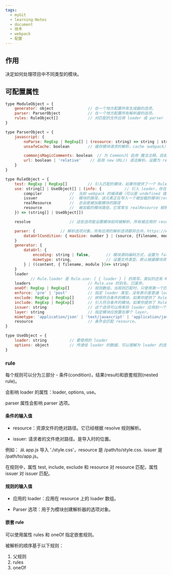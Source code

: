 ```yaml
---
tags:
  - myGit
  - learning-Notes
  - document
  - 技术
  - webpack
  - 配置
---
```


## 作用

决定如何处理项目中不同类型的模块。

## 可配置属性

```js
type ModuleObject = {
    generator: object               // 在一个地方配置所有生成器的选项。
    parser: ParserObject            // 在一个地方配置所有解析器的选项。
    rules: RuleObject[]             // 对匹配的文件应用 loader 或 parser
}

type ParserObject = {
    javascript: {
        noParse: RegExp | RegExp[] | (resource: string) => string | string[]    // 匹配的文件不会被解析。忽略的文件中 不应该含有 import, require, define 或任何其他导入机制。忽略大型的 library 可以提高构建性能。
        unsafeCache: boolean        // 缓存模块请求的解析，cache（webpack） 未启用时为 false，cache启用时如果此模块来自 node_modules 则为 true，否则为false

        commonjsMagicComments: boolean  // 为 CommonJS 启用 魔法注释。目前只支持 webpackIgnore 注释（5.17.0+）
        url: boolean | 'relative'    // 启用 new URL() 语法解析。设置为 relative（5.23+）时结果 URL 中不包含根 URL。适用于 SSR（服务端渲染）和 SSG（静态网站生成器）
    }
}

type RuleObject = {
    test: RegExp | RegExp[]         // 引入匹配的模块，如果你提供了一个 Rule.test 选项，就不能再提供 Rule.resource。
    use: string[] | UseObject[] | (info: {          // 引入 loader，存在多个 loader 时从右到左被应用。
        compiler            //  当前 webpack 的编译器（可以是 undefined 值）
        issuer              //  模块的路径，该元素正在导入一个被加载的模块(resource)
        realResource        //  总会是被加载模块的路径
        resource            //  被加载的模块路径，它常常与 realResource 相等，只有当资源名称被 request 字符串中的 !=! 覆盖时才不相等
    }) => (string[] | UseObject[])

    resolve                 // 这些选项能设置模块如何被解析。所有被应用的 resolve 选项被更高层级的resolve配置合并。同 module.resolve

    parser: {           // 解析选项对象，所有应用的解析选项都将合并。https://webpack.docschina.org/configuration/module/#ruleparser
        dataUrlCondition: { maxSize: number } | (source, {filename, module}) => boolean     // 如果一个模块源码大小小于 maxSize，那么模块会被作为一个 Base64 编码的字符串注入到包中， 否则模块文件会被生成到输出的目标目录中。
    }
    generator: {
        dataUrl: {
            encoding: string | false,       // 模块源码编码方式，设置为 false 时会禁用编码。
            mimetype: string,               // 设置文件类型，默认根据模块资源后缀设置。
        } | ((content, { filename, module })=> string)
    }
    loader
           // Rule.loader 是 Rule.use: [ { loader } ] 的简写。类似的还有 Rule.options / Rule.query，均已废弃。
    loaders                         // Rule.use 的别名，已废弃。
    oneOf: RegExp | RegExp[]        // 规则数组，当规则匹配时，只使用第一个匹配规则。
    enforce: 'pre' | 'post'         // 指定 loader 类型，没有表示是普通 loader。
    exclude: RegExp | RegExp[]      // 排除符合条件的模块，如果你提供了 Rule.exclude 选项，就不能再提供 Rule.resource。
    include: RegExp | RegExp[]      // 引入符合条件的模块。如果你提供了 Rule.include 选项，就不能再提供 Rule.resource
    issuer: string                  // 这个选项可以用来将 loader 应用到一个特定模块或一组模块的依赖中。
    layer: string                   // 指定模块应放置在哪个 layer。
    mimetype: 'application/json' | 'text/javascript' | 'application/javascript' | 'application/node' | 'application/wasm' | string      // 使 rules 配置与 data 的 uri 进行匹配
    resource                        // 条件会匹配 resource。
}

type UseObject = {
    loader: string          // 要使用的 loader
    options: object         // 传递给 loader 的数据，可以理解为 loader 的选项。
}
```

### rule

每个规则可以分为三部分 - 条件(condition)，结果(result)和嵌套规则(nested rule)。

会影响 loader 的属性：loader, options, use。

parser 属性会影响 parser 选项。

#### 条件的输入值

- resource：资源文件的绝对路径。它已经根据 resolve 规则解析。

- issuer: 请求者的文件绝对路径。是导入时的位置。

例如： 从 app.js 导入 './style.css'，resource 是 /path/to/style.css. issuer 是 /path/to/app.js。

在规则中，属性 test, include, exclude 和 resource 对 resource 匹配，属性 issuer 对 issuer 匹配。

#### 规则的输入值

- 应用的 loader：应用在 resource 上的 loader 数组。

- Parser 选项：用于为模块创建解析器的选项对象。

#### 嵌套 rule

可以使用属性 rules 和 oneOf 指定嵌套规则。

被解析的顺序基于以下规则：

1. 父规则
2. rules
3. oneOf
